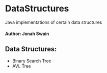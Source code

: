 # DataStructures  
Java implementations of certain data structures  
  
#### Author: Jonah Swain  
  
## Data Structures:
- Binary Search Tree
- AVL Tree
